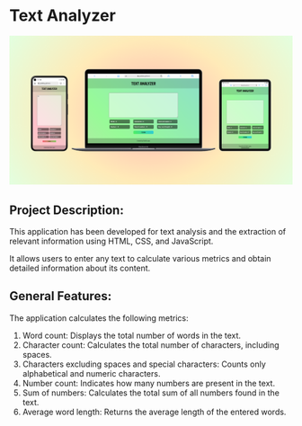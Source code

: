 # Text Analyzer

![image](/src/images/textA.png)

## Project Description:

This application has been developed for text analysis and the extraction of relevant information using HTML, CSS, and JavaScript.

It allows users to enter any text to calculate various metrics and obtain detailed information about its content.
 
## General Features:

The application calculates the following metrics:

1. Word count: Displays the total number of words in the text.
2. Character count: Calculates the total number of characters, including spaces.
3. Characters excluding spaces and special characters: Counts only alphabetical and numeric characters.
4. Number count: Indicates how many numbers are present in the text.
5. Sum of numbers: Calculates the total sum of all numbers found in the text.
6. Average word length: Returns the average length of the entered words.